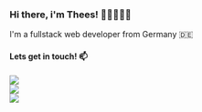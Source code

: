 ### Hi there, i'm Thees! 👋🏼👨🏻‍💻


I'm a fullstack web developer from Germany 🇩🇪

#### Lets get in touch! 📫

<a href="mailto:info@thengstermann.dev">![](https://img.shields.io/badge/Mail-ffffff?style=flat&logo=protonmail&logoColor=black)</a>\
<a href="https://www.linkedin.com/in/thees-hengstermann/">![](https://img.shields.io/badge/LinkedIn-0077B5?style=flat&logo=linkedin&logoColor=white)</a>\
<a href="https://www.xing.com/profile/Thees_Hengstermann/">![](https://img.shields.io/badge/Xing-126567?style=flat&logo=xing&logoColor=cfdc00)</a>
<!---
TheesHengstermann/TheesHengstermann is a ✨ special ✨ repository because its `README.md` (this file) appears on your GitHub profile.
You can click the Preview link to take a look at your changes.
--->
